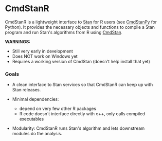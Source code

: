 # CmdStanR

<!-- badges: start -->
<!-- badges: end -->

CmdStanR is a lightweight interface to [Stan](https://mc-stan.org) for R users
(see [CmdStanPy](https://github.com/stan-dev/cmdstanpy) for Python). It provides
the necessary objects and functions to compile a Stan program and run Stan's
algorithms from R using [CmdStan](https://github.com/stan-dev/cmdstan).

**WARNINGS:**

* Still very early in development
* Does NOT work on Windows yet
* Requires a working version of CmdStan (doesn't help install that yet) 

### Goals

* A clean interface to Stan services so that CmdStanR can keep up with Stan
releases.

* Minimal dependencies:
  - depend on very few other R packages
  - R code doesn't interface directly with c++, only calls compiled executables    
  
* Modularity: CmdStanR runs Stan's algorithm and lets downstream modules do the
analysis.


